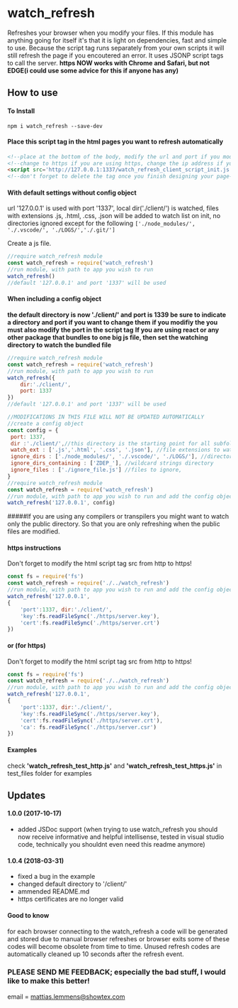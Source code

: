 # watch_refresh
Refreshes your browser when you modify your files.
If this module has anything going for itself it's that it is light on dependencies, fast and simple to use. 
Because the script tag runs separately from your own scripts it will still refresh the page if you encoutered an error. 
It uses JSONP script tags to call the server. 
**https NOW works with Chrome and Safari, but not EDGE(i could use some advice for this if anyone has any)**

## How to use
#### To Install
```
npm i watch_refresh --save-dev
```
#### Place this script tag in the html pages you want to refresh automatically
```html
<!--place at the bottom of the body, modify the url and port if you modified it in the module!-->
<!--change to https if you are using https, change the ip address if you are testing on a different server-->
<script src='http://127.0.0.1:1337/watch_refresh_client_script_init.js'></script>
<!--don't forget to delete the tag once you finish designing your page-->
```
#### With default settings without config object
url '127.0.0.1' is used with port '1337',
local dir('./client/') is watched, 
files with extensions .js, .html, .css, .json will be added to watch list on init,
no directories ignored except for the following `['./node_modules/', './.vscode/', './LOGS/','./.git/']`

Create a js file.
```javascript
//require watch_refresh module
const watch_refresh = require('watch_refresh')
//run module, with path to app you wish to run
watch_refresh()
//default '127.0.0.1' and port '1337' will be used 
```

#### When including a config object
**the default directory is now './client/' and port is 1339 be sure to indicate a directory and port if you want to change them**
**if you modifiy the you must also modify the port in the script tag**
**If you are using react or any other package that bundles to one big js file, then set the watching directory to watch the bundled file** 

```javascript
//require watch_refresh module
const watch_refresh = require('watch_refresh')
//run module, with path to app you wish to run
watch_refresh({
    dir:'./client/',
    port: 1337
})
//default '127.0.0.1' and port '1337' will be used 
```
```javascript
//MODIFICATIONS IN THIS FILE WILL NOT BE UPDATED AUTOMATICALLY
//create a config object
const config = {
 port: 1337,
 dir :'./client/',//this directory is the starting point for all subfolders and files scanned
 watch_ext : ['.js','.html', '.css', '.json'], //file extensions to watch
 ignore_dirs : ['./node_modules/', './.vscode/', './LOGS/'], //directories to ignore, 
 ignore_dirs_containing : ['ZDEP_'], //wildcard strings directory
 ignore_files : ['./ignore_file.js'] //files to ignore, 
}
//require watch_refresh module
const watch_refresh = require('watch_refresh')
//run module, with path to app you wish to run and add the config object as a second parameter
watch_refresh('127.0.0.1', config)
```
#####If you are using any compilers or transpilers you might want to watch only the public directory. So that you are only refreshing when the public files are modified.

#### https instructions
Don't forget to modify the html script tag src from http to https!
```javascript
const fs = require('fs')
const watch_refresh = require('./../watch_refresh')
//run module, with path to app you wish to run and add the config object as second parameter
watch_refresh('127.0.0.1', 
{
    'port':1337, dir:'./client/', 
    'key':fs.readFileSync('./https/server.key'), 
    'cert':fs.readFileSync('./https/server.crt')
})
```

#### or (for https)
Don't forget to modify the html script tag src from http to https!
```javascript
const fs = require('fs')
const watch_refresh = require('./../watch_refresh')
//run module, with path to app you wish to run and add the config object as second parameter
watch_refresh('127.0.0.1', 
{
    'port':1337, dir:'./client/', 
    'key':fs.readFileSync('./https/server.key'), 
    'cert':fs.readFileSync('./https/server.crt'),
    'ca': fs.readFileSync('./https/server.csr')
})
```


#### Examples
check 
__'watch_refresh_test_http.js'__ 
and 
__'watch_refresh_test_https.js'__ 
in test_files folder for examples

## Updates
#### 1.0.0 (2017-10-17)
 - added JSDoc support (when trying to use watch_refresh you should now receive informative and helpful intellisense, tested in visual studio code, technically you shouldnt even need this readme anymore)
#### 1.0.4 (2018-03-31)
 - fixed a bug in the example
 - changed default directory to '/client/'
 - ammended README.md
 - https certificates are no longer valid 
#### Good to know

for each browser connecting to the watch_refresh a code will be generated and stored
due to manual browser refreshes or browser exits some of these codes will become obsolete from time to time. Unused refresh codes are automatically cleaned up 10 seconds after the refresh event.

### PLEASE SEND ME FEEDBACK; especially the bad stuff, I would like to make this better!
email = mattias.lemmens@showtex.com